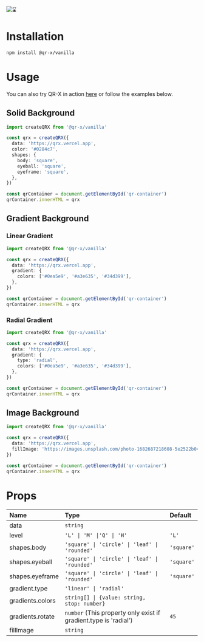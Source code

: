 ![⌛](https://github.com/devtrice/qr-x/assets/26962987/d97e00b9-ddf1-4af7-b1b4-35cd003492d8)

# Installation

```bash
npm install @qr-x/vanilla
```

# Usage

You can also try QR-X in action [here](https://qr-x.netlify.app/#playground) or follow the examples below.

## Solid Background

```ts
import createQRX from '@qr-x/vanilla'

const qrx = createQRX({
  data: 'https://qrx.vercel.app',
  color: '#0284c7',
  shapes: {
    body: 'square',
    eyeball: 'square',
    eyeframe: 'square',
  },
})

const qrContainer = document.getElementById('qr-container')
qrContainer.innerHTML = qrx
```

## Gradient Background

### Linear Gradient

```ts
import createQRX from '@qr-x/vanilla'

const qrx = createQRX({
  data: 'https://qrx.vercel.app',
  gradient: {
    colors: ['#0ea5e9', '#a3e635', '#34d399'],
  },
})

const qrContainer = document.getElementById('qr-container')
qrContainer.innerHTML = qrx
```

### Radial Gradient

```ts
import createQRX from '@qr-x/vanilla'

const qrx = createQRX({
  data: 'https://qrx.vercel.app',
  gradient: {
    type: 'radial',
    colors: ['#0ea5e9', '#a3e635', '#34d399'],
  },
})

const qrContainer = document.getElementById('qr-container')
qrContainer.innerHTML = qrx
```

## Image Background

```ts
import createQRX from '@qr-x/vanilla'

const qrx = createQRX({
  data: 'https://qrx.vercel.app',
  fillImage: 'https://images.unsplash.com/photo-1682687218608-5e2522b04673',
})

const qrContainer = document.getElementById('qr-container')
qrContainer.innerHTML = qrx
```

# Props

| Name             | Type                                                             | Default    |
| :--------------- | :--------------------------------------------------------------- | :--------- |
| data             | `string`                                                         |            |
| level            | `'L' \| 'M' \|'Q' \| 'H'`                                        | `'L'`      |
| shapes.body      | `'square' \| 'circle' \| 'leaf' \| 'rounded'`                    | `'square'` |
| shapes.eyeball   | `'square' \| 'circle' \| 'leaf' \| 'rounded'`                    | `'square'` |
| shapes.eyeframe  | `'square' \| 'circle' \| 'leaf' \| 'rounded'`                    | `'square'` |
| gradient.type    | `'linear' \| 'radial'`                                           |            |
| gradients.colors | `string[] \| {value: string, stop: number}`                      |            |
| gradients.rotate | `number` (This property only exist if gradient.type is 'radial') | `45`       |
| fillImage        | `string`                                                         |            |
